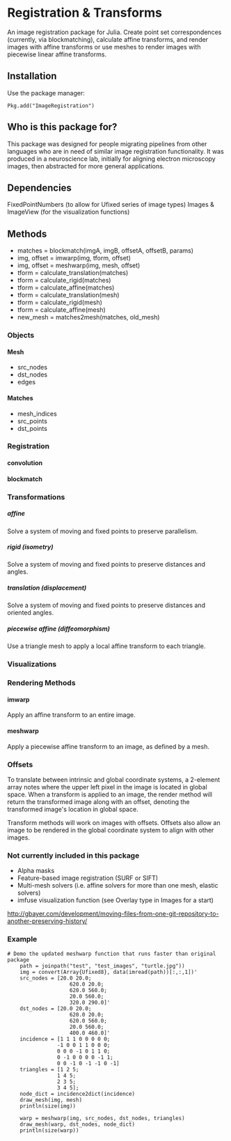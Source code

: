 # Registration & Transforms
An image registration package for Julia. Create point set correspondences
(currently, via blockmatching), calculate affine transforms, and render
images with affine transforms or use meshes to render images with piecewise
linear affine transforms.

## Installation
Use the package manager:

```
Pkg.add("ImageRegistration")
```

## Who is this package for?
This package was designed for people migrating pipelines from other languages 
who are in need of similar image registration functionality. It was produced in 
a neuroscience lab, initially for aligning electron microscopy images, then 
abstracted for more general applications.

## Dependencies
FixedPointNumbers (to allow for Ufixed series of image types)
Images & ImageView (for the visualization functions)

## Methods
* matches = blockmatch(imgA, imgB, offsetA, offsetB, params)
* img, offset = imwarp(img, tform, offset)
* img, offset = meshwarp(img, mesh, offset)
* tform = calculate_translation(matches)
* tform = calculate_rigid(matches)
* tform = calculate_affine(matches)
* tform = calculate_translation(mesh)
* tform = calculate_rigid(mesh)
* tform = calculate_affine(mesh)
* new_mesh = matches2mesh(matches, old_mesh)

### Objects
#### Mesh
* src_nodes
* dst_nodes
* edges

#### Matches
* mesh_indices
* src_points
* dst_points

### Registration
#### convolution
#### blockmatch

### Transformations
##### affine
Solve a system of moving and fixed points to preserve parallelism.
##### rigid (isometry)
Solve a system of moving and fixed points to preserve distances and angles.
##### translation (displacement)
Solve a system of moving and fixed points to preserve distances and oriented 
angles.
##### piecewise affine (diffeomorphism)
Use a triangle mesh to apply a local affine transform to each triangle.

### Visualizations
#### 

### Rendering Methods
#### imwarp
Apply an affine transform to an entire image.
#### meshwarp
Apply a piecewise affine transform to an image, as defined by a mesh.

### Offsets
To translate between intrinsic and global coordinate systems, a 2-element array
notes where the upper left pixel in the image is located in global space. When
a transform is applied to an image, the render method will return the
transformed image along with an offset, denoting the transformed image's
location in global space.

Transform methods will work on images with offsets. Offsets also allow an image
to be rendered in the global coordinate system to align with other images.

### Not currently included in this package
* Alpha masks
* Feature-based image registration (SURF or SIFT)
* Multi-mesh solvers (i.e. affine solvers for more than one mesh, elastic solvers)
* imfuse visualization function (see Overlay type in Images for a start)

http://gbayer.com/development/moving-files-from-one-git-repository-to-another-preserving-history/

### Example
```
# Demo the updated meshwarp function that runs faster than original package
    path = joinpath("test", "test_images", "turtle.jpg"))
    img = convert(Array{Ufixed8}, data(imread(path))[:,:,1])'
    src_nodes = [20.0 20.0;
                    620.0 20.0;
                    620.0 560.0;
                    20.0 560.0;
                    320.0 290.0]'
    dst_nodes = [20.0 20.0;
                    620.0 20.0;
                    620.0 560.0;
                    20.0 560.0;
                    400.0 460.0]'
    incidence = [1 1 1 0 0 0 0 0;
                -1 0 0 1 1 0 0 0;
                0 0 0 -1 0 1 1 0;
                0 -1 0 0 0 0 -1 1;
                0 0 -1 0 -1 -1 0 -1]
    triangles = [1 2 5;
                1 4 5;
                2 3 5;
                3 4 5];
    node_dict = incidence2dict(incidence)
    draw_mesh(img, mesh)
    println(size(img))

    warp = meshwarp(img, src_nodes, dst_nodes, triangles)
    draw_mesh(warp, dst_nodes, node_dict)
    println(size(warp))
```